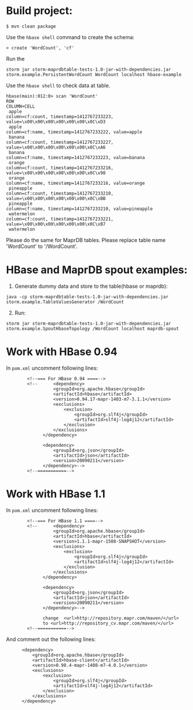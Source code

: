 Build project:
========================
```
$ mvn clean package
```

Use the `hbase shell` command to create the schema:
```
> create 'WordCount', 'cf'
```

Run the 
```
storm jar storm-maprdbtable-tests-1.0-jar-with-dependencies.jar storm.example.PersistentWordCount WordCount localhost hbase-example
```

Use the `hbase shell` to check data at table.

```
hbase(main):012:0> scan 'WordCount'
ROW                                                                  COLUMN+CELL
 apple                                                               column=cf:count, timestamp=1412767233223, value=\x00\x00\x00\x00\x00\x00\x0C\xD3
 apple                                                               column=cf:name, timestamp=1412767233222, value=apple
 banana                                                              column=cf:count, timestamp=1412767233227, value=\x00\x00\x00\x00\x00\x00\x0C\xA6
 banana                                                              column=cf:name, timestamp=1412767233223, value=banana
 orange                                                              column=cf:count, timestamp=1412767233216, value=\x00\x00\x00\x00\x00\x00\x0C\x98
 orange                                                              column=cf:name, timestamp=1412767233216, value=orange
 pineapple                                                           column=cf:count, timestamp=1412767233210, value=\x00\x00\x00\x00\x00\x00\x0C\xBB
 pineapple                                                           column=cf:name, timestamp=1412767233210, value=pineapple
 watermelon                                                          column=cf:count, timestamp=1412767233221, value=\x00\x00\x00\x00\x00\x00\x0C\xB7
 watermelon
 ```
 Please do the same for MaprDB tables. Please replace table name 'WordCount' to '/WordCount'.
 
 
 HBase and MaprDB spout examples:
 ==========================================

 1. Generate dummy data and store to the table(hbase or maprdb):
 ```
 java -cp storm-maprdbtable-tests-1.0-jar-with-dependencies.jar storm.example.TableValuesGenerator /WordCount
 ```
 
 2. Run:
 ```
 storm jar storm-maprdbtable-tests-1.0-jar-with-dependencies.jar storm.example.SpoutHbaseTopology /WordCount localhost maprdb-spout
 ```

Work with HBase 0.94
=====================

In `pom.xml` uncomment following lines:
```
        <!--=== For HBase 0.94 ====-->
        <!--      <dependency>
                  <groupId>org.apache.hbase</groupId>
                  <artifactId>hbase</artifactId>
                  <version>0.94.17-mapr-1403-m7-3.1.1</version>
                  <exclusions>
                      <exclusion>
                          <groupId>org.slf4j</groupId>
                          <artifactId>slf4j-log4j12</artifactId>
                      </exclusion>
                  </exclusions>
              </dependency>
        
              <dependency>
                  <groupId>org.json</groupId>
                  <artifactId>json</artifactId>
                  <version>20090211</version>
              </dependency>-->
        <!--===========-->
```
Work with HBase 1.1
=====================

In `pom.xml` uncomment following lines:
```
        <!--=== For HBase 1.1 ====-->
        <!--      <dependency>
                  <groupId>org.apache.hbase</groupId>
                  <artifactId>hbase</artifactId>
                  <version>1.1.1-mapr-1508-SNAPSHOT</version>
                  <exclusions>
                      <exclusion>
                          <groupId>org.slf4j</groupId>
                          <artifactId>slf4j-log4j12</artifactId>
                      </exclusion>
                  </exclusions>
              </dependency>

              <dependency>
                  <groupId>org.json</groupId>
                  <artifactId>json</artifactId>
                  <version>20090211</version>
              </dependency>-->

              change  <url>http://repository.mapr.com/maven/</url>
              to <url>http://repository_cv.mapr.com/maven/</url>
        <!--===========-->
```


And comment out the following lines:
```
      <dependency>
          <groupId>org.apache.hbase</groupId>
          <artifactId>hbase-client</artifactId>
          <version>0.98.4-mapr-1408-m7-4.0.1</version>
          <exclusions>
              <exclusion>
                  <groupId>org.slf4j</groupId>
                  <artifactId>slf4j-log4j12</artifactId>
              </exclusion>
          </exclusions>
      </dependency>
```

